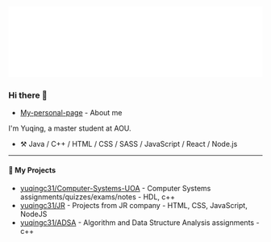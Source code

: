 ![Hello](docs/hello.svg)
### Hi there 👋
* [My-personal-page](https://github.com/yuqingc31/yuqingc31.github.io.git) - About me
<!--
**yuqingc31/yuqingc31** is a ✨ _special_ ✨ repository because its `README.md` (this file) appears on your GitHub profile.


-->

I'm Yuqing, a master student at AOU.

-   :hammer_and_pick: Java / C++ / HTML / CSS / SASS / JavaScript / React / Node.js

---

#### :rocket: My Projects

* [yuqingc31/Computer-Systems-UOA](https://github.com/yuqingc31/Computer-System.git) - Computer Systems assignments/quizzes/exams/notes - HDL, c++
* [yuqingc31/JR](https://github.com/yuqingc31/JRbusinessProjects.git) - Projects from JR company - HTML, CSS, JavaScript, NodeJS
* [yuqingc31/ADSA](https://github.com/yuqingc31/ADSA.git) - Algorithm and Data Structure Analysis assignments - c++
